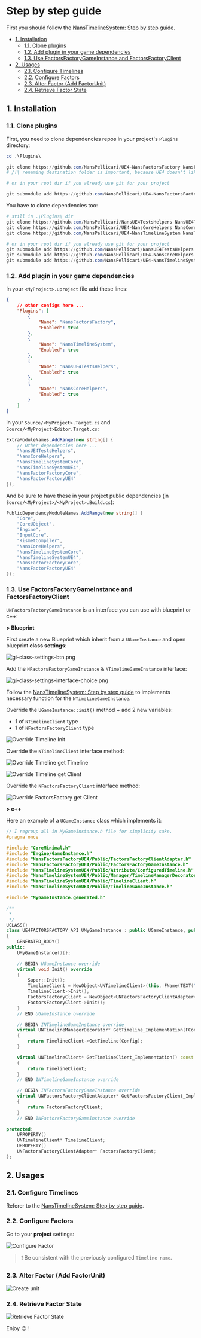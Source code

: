 # Step by step guide

First you should follow the [NansTimelineSystem: Step by step guide](https://github.com/NansPellicari/UE4-NansTimelineSystem/blob/master/Docs/StepByStep.md).

<!-- TOC -->

-   [1. Installation](#1-installation)
    -   [1.1. Clone plugins](#11-clone-plugins)
    -   [1.2. Add plugin in your game dependencies](#12-add-plugin-in-your-game-dependencies)
    -   [1.3. Use FactorsFactoryGameInstance and FactorsFactoryClient](#13-use-factorsfactorygameinstance-and-factorsfactoryclient)
-   [2. Usages](#2-usages)
    -   [2.1. Configure Timelines](#21-configure-timelines)
    -   [2.2. Configure Factors](#22-configure-factors)
    -   [2.3. Alter Factor (Add FactorUnit)](#23-alter-factor-add-factorunit)
    -   [2.4. Retrieve Factor State](#24-retrieve-factor-state)

<!-- /TOC -->

<a id="markdown-1-installation" name="1-installation"></a>

## 1. Installation

<a id="markdown-11-clone-plugins" name="11-clone-plugins"></a>

### 1.1. Clone plugins

First, you need to clone dependencies repos in your project's `Plugins` directory:

```powershell
cd .\Plugins\

git clone https://github.com/NansPellicari/UE4-NansFactorsFactory NansFactorsFactory
# /!\ renaming destination folder is important, because UE4 doesn't like dash in project name

# or in your root dir if you already use git for your project

git submodule add https://github.com/NansPellicari/UE4-NansFactorsFactory ./Plugins/NansFactorsFactory
```

You have to clone dependencies too:

```powershell
# still in .\Plugins\ dir
git clone https://github.com/NansPellicari/NansUE4TestsHelpers NansUE4TestsHelpers
git clone https://github.com/NansPellicari/UE4-NansCoreHelpers NansCoreHelpers
git clone https://github.com/NansPellicari/UE4-NansTimelineSystem NansTimelineSystem

# or in your root dir if you already use git for your project
git submodule add https://github.com/NansPellicari/NansUE4TestsHelpers ./Plugins/NansUE4TestsHelpers
git submodule add https://github.com/NansPellicari/UE4-NansCoreHelpers ./Plugins/NansCoreHelpers
git submodule add https://github.com/NansPellicari/UE4-NansTimelineSystem ./Plugins/NansTimelineSystem
```

<a id="markdown-12-add-plugin-in-your-game-dependencies" name="12-add-plugin-in-your-game-dependencies"></a>

### 1.2. Add plugin in your game dependencies

In your `<MyProject>.uproject` file add these lines:

```json
{
	// other configs here ...
	"Plugins": [
		{
			"Name": "NansFactorsFactory",
			"Enabled": true
		},
		{
			"Name": "NansTimelineSystem",
			"Enabled": true
		},
		{
			"Name": "NansUE4TestsHelpers",
			"Enabled": true
		},
		{
			"Name": "NansCoreHelpers",
			"Enabled": true
		}
	]
}
```

in your `Source/<MyProject>.Target.cs` and `Source/<MyProject>Editor.Target.cs`:

```csharp
ExtraModuleNames.AddRange(new string[] {
    // Other dependencies here ...
    "NansUE4TestsHelpers",
    "NansCoreHelpers",
    "NansTimelineSystemCore",
    "NansTimelineSystemUE4",
    "NansFactorFactoryCore",
    "NansFactorFactoryUE4"
});
```

And be sure to have these in your project public dependencies (in `Source/<MyProject>/<MyProject>.Build.cs`):

```csharp
PublicDependencyModuleNames.AddRange(new string[] {
    "Core",
    "CoreUObject",
    "Engine",
    "InputCore",
    "KismetCompiler",
    "NansCoreHelpers",
    "NansTimelineSystemCore",
    "NansTimelineSystemUE4",
    "NansFactorFactoryCore",
    "NansFactorFactoryUE4"
});
```

<a id="markdown-13-use-factorsfactorygameinstance-and-factorsfactoryclient" name="13-use-factorsfactorygameinstance-and-factorsfactoryclient"></a>

### 1.3. Use FactorsFactoryGameInstance and FactorsFactoryClient

`UNFactorsFactoryGameInstance` is an interface you can use with blueprint or c++:

**> Blueprint**

First create a new Blueprint which inherit from a `UGameInstance` and open blueprint **class settings**:

![gi-class-settings-btn.png](./img/gi-class-settings-btn.png)

Add the `NFactorsFactoryGameInstance` & `NTimelineGameInstance` interface:

![gi-class-settings-interface-choice.png](./img/gi-class-settings-interface-choice.png)

Follow the [NansTimelineSystem: Step by step guide](https://github.com/NansPellicari/UE4-NansTimelineSystem#4-step-by-step-guide) to implements necessary function for the `NTimelineGameInstance`.

Override the `UGameInstance::init()` method + add 2 new variables:

-   1 of `NTimelineClient` type
-   1 of `NFactorsFactoryClient` type

![Override Timeline Init](./img/gi-class-settings-override-init.png)

Override the `NTimelineClient` interface method:

![Override Timeline get Timeline](./img/gi-class-settings-override-gettimeline.png)

![Override Timeline get Client](./img/gi-class-settings-override-gettimelineclient.png)

Override the `NFactorsFactoryClient` interface method:

![Override FactorsFactory get Client](./img/gi-class-settings-override-getfactorclient.png)

**> c++**

Here an example of a `UGameInstance` class which implements it:

```cpp
// I regroup all in MyGameInstance.h file for simplicity sake.
#pragma once

#include "CoreMinimal.h"
#include "Engine/GameInstance.h"
#include "NansFactorsFactoryUE4/Public/FactorsFactoryClientAdapter.h"
#include "NansFactorsFactoryUE4/Public/FactorsFactoryGameInstance.h"
#include "NansTimelineSystemUE4/Public/Attribute/ConfiguredTimeline.h"
#include "NansTimelineSystemUE4/Public/Manager/TimelineManagerDecorator.h"
#include "NansTimelineSystemUE4/Public/TimelineClient.h"
#include "NansTimelineSystemUE4/Public/TimelineGameInstance.h"

#include "MyGameInstance.generated.h"

/**
 *
 */
UCLASS()
class UE4FACTORSFACTORY_API UMyGameInstance : public UGameInstance, public INTimelineGameInstance, public INFactorsFactoryGameInstance
{
	GENERATED_BODY()
public:
	UMyGameInstance(){};

	// BEGIN UGameInstance override
	virtual void Init() override
	{
		Super::Init();
		TimelineClient = NewObject<UNTimelineClient>(this, FName(TEXT("MyTimelineClient")));
		TimelineClient->Init();
		FactorsFactoryClient = NewObject<UNFactorsFactoryClientAdapter>(this, FName(TEXT("MyFactorsFactoryClient")));
		FactorsFactoryClient->Init();
	}
	// END UGameInstance override

	// BEGIN INTimelineGameInstance override
	virtual UNTimelineManagerDecorator* GetTimeline_Implementation(FConfiguredTimeline Config) const override
	{
		return TimelineClient->GetTimeline(Config);
	}

	virtual UNTimelineClient* GetTimelineClient_Implementation() const override
	{
		return TimelineClient;
	}
	// END INTimelineGameInstance override

	// BEGIN INFactorsFactoryGameInstance override
	virtual UNFactorsFactoryClientAdapter* GetFactorsFactoryClient_Implementation() const override
	{
		return FactorsFactoryClient;
	}
	// END INFactorsFactoryGameInstance override

protected:
	UPROPERTY()
	UNTimelineClient* TimelineClient;
	UPROPERTY()
	UNFactorsFactoryClientAdapter* FactorsFactoryClient;
};

```

<a id="markdown-2-usages" name="2-usages"></a>

## 2. Usages

<a id="markdown-21-configure-timelines" name="21-configure-timelines"></a>

### 2.1. Configure Timelines

Referer to the [NansTimelineSystem: Step by step guide](https://github.com/NansPellicari/UE4-NansTimelineSystem#421-configure-timelines).

<a id="markdown-22-configure-factors" name="22-configure-factors"></a>

### 2.2. Configure Factors

Go to your **project** settings:

![Configure Factor](./img/step-by-step-conf-factor.png)

> :exclamation: Be consistent with the previously configured `Timeline name`.

<a id="markdown-23-alter-factor-add-factorunit" name="23-alter-factor-add-factorunit"></a>

### 2.3. Alter Factor (Add FactorUnit)

![Create unit](./img/step-by-step-create-unit.png)

<a id="markdown-24-retrieve-factor-state" name="24-retrieve-factor-state"></a>

### 2.4. Retrieve Factor State

![Retrieve Factor State](./img/step-by-step-get-factor-state.png)

Enjoy :wink: !
